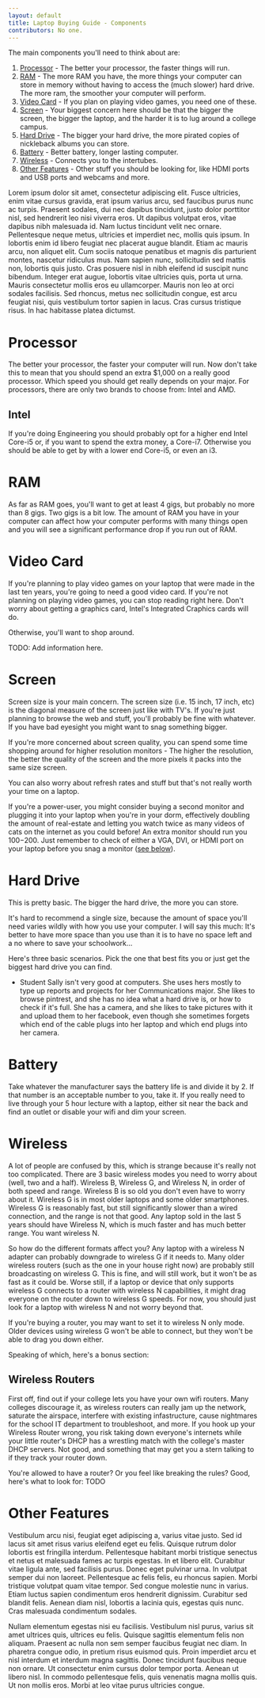```yaml
---
layout: default
title: Laptop Buying Guide - Components
contributors: No one.
---
```

The main components you'll need to think about are:

1. [Processor](#processor) - The better your processor, the faster things will run.
1. [RAM](#ram) - The more RAM you have, the more things your computer can store in memory without having to access the (much slower) hard drive. The more ram, the smoother your computer will perform.
1. [Video Card](#videocard) - If you plan on playing video games, you need one of these.
1. [Screen](#screen) - Your biggest concern here should be that the bigger the screen, the bigger the laptop, and the harder it is to lug around a college campus.
1. [Hard Drive](#hard_drive) - The bigger your hard drive, the more pirated copies of nickleback albums you can store.
1. [Battery](#battery) - Better battery, longer lasting computer.
1. [Wireless](#wireless) - Connects you to the intertubes.
1. [Other Features](#other_features) - Other stuff you should be looking for, like HDMI ports and USB ports and webcams and more.


Lorem ipsum dolor sit amet, consectetur adipiscing elit. Fusce ultricies, enim vitae cursus gravida, erat ipsum varius arcu, sed faucibus purus nunc ac turpis. Praesent sodales, dui nec dapibus tincidunt, justo dolor porttitor nisl, sed hendrerit leo nisi viverra eros. Ut dapibus volutpat eros, vitae dapibus nibh malesuada id. Nam luctus tincidunt velit nec ornare. Pellentesque neque metus, ultricies et imperdiet nec, mollis quis ipsum. In lobortis enim id libero feugiat nec placerat augue blandit. Etiam ac mauris arcu, non aliquet elit. Cum sociis natoque penatibus et magnis dis parturient montes, nascetur ridiculus mus. Nam sapien nunc, sollicitudin sed mattis non, lobortis quis justo. Cras posuere nisl in nibh eleifend id suscipit nunc bibendum. Integer erat augue, lobortis vitae ultricies quis, porta ut urna. Mauris consectetur mollis eros eu ullamcorper. Mauris non leo at orci sodales facilisis. Sed rhoncus, metus nec sollicitudin congue, est arcu feugiat nisi, quis vestibulum tortor sapien in lacus. Cras cursus tristique risus. In hac habitasse platea dictumst. 

# Processor

The better your processor, the faster your computer will run. Now don't take this to mean that you should spend an extra $1,000 on a really good processor. Which speed you should get really depends on your major. For processors, there are only two brands to choose from: Intel and AMD.
## Intel
If you're doing Engineering you should probably opt for a higher end Intel Core-i5 or, if you want to spend the extra money, a Core-i7. Otherwise you should be able to get by with a lower end Core-i5, or even an i3.

# RAM

As far as RAM goes, you'll want to get at least 4 gigs, but probably no more than 8 gigs. Two gigs is a bit low. The amount of RAM you have in your computer can affect how your computer performs with many things open and you will see a significant performance drop if you run out of RAM.

# Video Card

If you're planning to play video games on your laptop that were made in the last ten years, you're going to need a good video card. If you're not planning on playing video games, you can stop reading right here. Don't worry about getting a graphics card, Intel's Integrated Craphics cards will do.

Otherwise, you'll want to shop around.

TODO: Add information here.

# Screen

Screen size is your main concern. The screen size (i.e. 15 inch, 17 inch, etc) is the diagonal measure of the screen just like with TV's. If you're just planning to browse the web and stuff, you'll probably be fine with whatever. If you have bad eyesight you might want to snag something bigger.

If you're more concerned about screen quality, you can spend some time shopping around for higher resolution monitors - The higher the resolution, the better the quality of the screen and the more pixels it packs into the same size screen.

You can also worry about refresh rates and stuff but that's not really worth your time on a laptop.

If you're a power-user, you might consider buying a second monitor and plugging it into your laptop when you're in your dorm, effectively doubling the amount of real-estate and letting you watch twice as many videos of cats on the internet as you could before! An extra monitor should run you $100-$200. Just remember to check of either a VGA, DVI, or HDMI port on your laptop before you snag a monitor ([see below](#other_features)).


# Hard Drive

This is pretty basic. The bigger the hard drive, the more you can store.

It's hard to recommend a single size, because the amount of space you'll need varies wildly with how you use your computer. I will say this much: It's better to have more space than you use than it is to have no space left and a no where to save your schoolwork...

Here's three basic scenarios. Pick the one that best fits you or just get the biggest hard drive you can find.

* Student Sally isn't very good at computers. She uses hers mostly to type up reports and projects for her Communications major. She likes to browse pintrest, and she has no idea what a hard drive is, or how to check if it's full. She has a camera, and she likes to take pictures with it and upload them to her facebook, even though she sometimes forgets which end of the cable plugs into her laptop and which end plugs into her camera. 

# Battery

Take whatever the manufacturer says the battery life is and divide it by 2. If that number is an acceptable number to you, take it. If you really need to live through your 5 hour lecture with a laptop, either sit near the back and find an outlet or disable your wifi and dim your screen.

# Wireless

A lot of people are confused by this, which is strange because it's really not too complicated. There are 3 basic wireless modes you need to worry about (well, two and a half). Wireless B, Wireless G, and Wireless N, in order of both speed and range. Wireless B is so old you don't even have to worry about it. Wireless G is in most older laptops and some older smartphones. Wireless G is reasonably fast, but still significantly slower than a wired connection, and the range is not that good. Any laptop sold in the last 5 years should have Wireless N, which is much faster and has much better range. You want wireless N.

So how do the different formats affect you? Any laptop with a wireless N adapter can probably downgrade to wireless G if it needs to. Many older wireless routers (such as the one in your house right now) are probably still broadcasting on wireless G. This is fine, and will still work, but it won't be as fast as it could be. Worse still, if a laptop or device that only supports wireless G connects to a router with wireless N capabilities, it might drag everyone on the router down to wireless G speeds. For now, you should just look for a laptop with wireless N and not worry beyond that.

If you're buying a router, you may want to set it to wireless N only mode. Older devices using wireless G won't be able to connect, but they won't be able to drag you down either.

Speaking of which, here's a bonus section:

## Wireless Routers

First off, find out if your college lets you have your own wifi routers. Many colleges discourage it, as wireless routers can really jam up the network, saturate the airspace, interfere with existing infastructure, cause nightmares for the school IT department to troubleshoot, and more. If you hook up your Wireless Router wrong, you risk taking down everyone's internets while your little router's DHCP has a wrestling match with the college's master DHCP servers. Not good, and something that may get you a stern talking to if they track your router down.

You're allowed to have a router? Or you feel like breaking the rules? Good, here's what to look for:
TODO  

# Other Features

Vestibulum arcu nisi, feugiat eget adipiscing a, varius vitae justo. Sed id lacus sit amet risus varius eleifend eget eu felis. Quisque rutrum dolor lobortis est fringilla interdum. Pellentesque habitant morbi tristique senectus et netus et malesuada fames ac turpis egestas. In et libero elit. Curabitur vitae ligula ante, sed facilisis purus. Donec eget pulvinar urna. In volutpat semper dui non laoreet. Pellentesque ac felis felis, eu rhoncus sapien. Morbi tristique volutpat quam vitae tempor. Sed congue molestie nunc in varius. Etiam luctus sapien condimentum eros hendrerit dignissim. Curabitur sed blandit felis. Aenean diam nisl, lobortis a lacinia quis, egestas quis nunc. Cras malesuada condimentum sodales.

Nullam elementum egestas nisi eu facilisis. Vestibulum nisl purus, varius sit amet ultrices quis, ultrices eu felis. Quisque sagittis elementum felis non aliquam. Praesent ac nulla non sem semper faucibus feugiat nec diam. In pharetra congue odio, in pretium risus euismod quis. Proin imperdiet arcu et nisl interdum et interdum magna sagittis. Donec tincidunt faucibus neque non ornare. Ut consectetur enim cursus dolor tempor porta. Aenean ut libero nisl. In commodo pellentesque felis, quis venenatis magna mollis quis. Ut non mollis eros. Morbi at leo vitae purus ultricies congue. 
